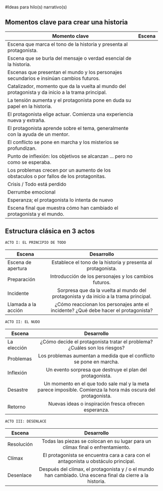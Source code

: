 #Ideas para hilo(s) narrativo(s)

## Momentos clave para crear una historia

| Momento clave        | Escena         | 
| ------------- |:-------------:| 
|Escena que marca el tono de la historia y presenta al protagonista.||
|Escena que se burla del mensaje o verdad esencial de la historia.||
|Escenas que presentan el mundo y los personajes secundarios e insinúan cambios futuros.||
|Catalizador, momento que da la vuelta al mundo del protagonista y da inicio a la trama principal.||
|La tensión aumenta y el protagonista pone en duda su papel en la historia.||
|El protagonista elige actuar. Comienza una experiencia nueva y extraña.||
|El protagonista aprende sobre el tema, generalmente con la ayuda de un mentor.||
|El conflicto se pone en marcha y los misterios se profundizan.||
|Punto de inflexión: los objetivos se alcanzan ... pero no como se esperaba.||
|Los problemas crecen por un aumento de los obstaculos o por fallos de los protagonitas.||
|Crisis / Todo está perdido||
|Derrumbe emocional||
|Esperanza; el protagonista lo intenta de nuevo||
|Escena final que muestra cómo han cambiado el protagonista y el mundo.||

## Estructura clásica en 3 actos

	ACTO I: EL PRINCIPIO DE TODO

| Escena        | Desarrollo       | 
| ------------- |:-------------:| 
|Escena de apertura|Establece el tono de la historia y presenta al protagonista.|
|Preparación| Introducción de los personajes y los cambios futuros.|
|Incidente|Sorpresa que da la vuelta al mundo del protagonista y da inicio a la trama principal.|
|Llamada a la acción|¿Cómo reaccionan los personajes ante el incidente? ¿Qué debe hacer el protagonista?|

	ACTO II: EL NUDO

| Escena        | Desarrollo       | 
| ------------- |:-------------:| 
|La elección|¿Cómo decide el protagonista tratar el problema? ¿Cuáles son los riesgos?|
|Problemas| Los problemas aumentan a medida que el conflicto se pone en marcha.|
|Inflexión|Un evento sorpresa que destruye el plan del protagonista.|
|Desastre |Un momento en el que todo sale mal y la meta parece imposible. Comienza la hora más oscura del protagonista.|
|Retorno|Nuevas ideas o inspiración fresca ofrecen esperanza.|

	ACTO III: DESENLACE

| Escena        | Desarrollo       | 
| ------------- |:-------------:| 
|Resolución|Todas las piezas se colocan en su lugar para un clímax final o enfrentamiento.|
|Clímax| El protagonista se encuentra cara a cara con el antagonista u obstáculo principal.|
|Desenlace|Después del clímax, el protagonista y / o el mundo han cambiado. Una escena final da cierre a la historia.|



